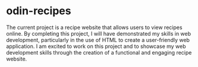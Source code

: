# odin-recipes

The current project is a recipe website that allows users to view recipes online. By completing this project, I will have demonstrated my skills in web development, particularly in the use of HTML to create a user-friendly web application. I am excited to work on this project and to showcase my web development skills through the creation of a functional and engaging recipe website.
